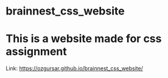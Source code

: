 # brainnest_css_website
# This is a website made for css assignment
Link: https://ozgursar.github.io/brainnest_css_website/
